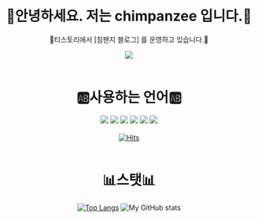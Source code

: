 
<div align = "center">
  <h1></h1><h1>🦍안녕하세요. 저는 chimpanzee 입니다.🦍</h1>
  <p>🐒티스토리에서 [침팬지 블로그] 를 운영하고 있습니다.🐒</p>
  <a href="https://chimpanzee.tistory.com/" target="_blank"><img src="https://img.shields.io/badge/Tistory-FF5A4A?style=for-the-badge&logo=Tistory&logoColor=white"/></a><br><br><h1></h1><h1>🆎사용하는 언어🆎</h1>

  <img src="https://img.shields.io/badge/java-ACADD0?style=for-the-badge&logo=java&logoColor=white"/> <img src="https://img.shields.io/badge/html5-E34F26?style=for-the-badge&logo=html5&logoColor=white"/> <img src="https://img.shields.io/badge/CSS3-1572B6?style=for-the-badge&logo=CSS3&logoColor=white"/> <img src="https://img.shields.io/badge/javascript-F7DF1E?style=for-the-badge&logo=javascript&logoColor=white"/> <img src="https://img.shields.io/badge/PHP-777BB4?style=for-the-badge&logo=PHP&logoColor=white"/> <img src="https://img.shields.io/badge/mysql-4479A1?style=for-the-badge&logo=mysql&logoColor=white"/>
 <br><br>
[![Hits](https://hits.seeyoufarm.com/api/count/incr/badge.svg?url=https%3A%2F%2Fgithub.com%2Fchim-pan-zee%2Fhit-counter&count_bg=%233490DE&title_bg=%236FE7DD&icon=github.svg&icon_color=%23E7E7E7&title=%EB%B0%A9%EB%AC%B8%EC%9E%90+%ED%98%84%ED%99%A9&edge_flat=false)](https://hits.seeyoufarm.com) <br><br><h1></h1><h1>📊스탯📊</h1>
 [![Top Langs](https://github-readme-stats.vercel.app/api/top-langs/?username=chim-pan-zee&langs_count=8)](https://github.com/chim-pan-zee/github-readme-stats) ![My GitHub stats](https://github-readme-stats.vercel.app/api?username=chim-pan-zee&show_icons=true&theme=none)
</div>
